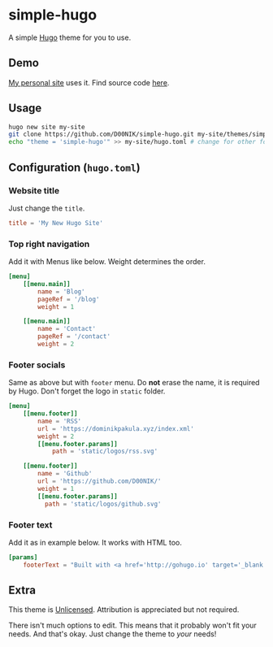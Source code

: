 # simple-hugo
A simple [Hugo](https://gohugo.io/) theme for you to use.

## Demo
[My personal site](https://dominikpakula.xyz/) uses it. Find source code [here](https://github.com/D00NIK/dominikpakula-xyz/).

## Usage
```bash
hugo new site my-site
git clone https://github.com/D00NIK/simple-hugo.git my-site/themes/simple-hugo
echo "theme = 'simple-hugo'" >> my-site/hugo.toml # change for other formats
```

## Configuration (`hugo.toml`)

### Website title
Just change the `title`.
```toml
title = 'My New Hugo Site'
```

### Top right navigation
Add it with Menus like below. Weight determines the order.

```toml
[menu]
    [[menu.main]]
        name = 'Blog'
        pageRef = '/blog'
        weight = 1

    [[menu.main]]
        name = 'Contact'
        pageRef = '/contact'
        weight = 2
```

### Footer socials
Same as above but with `footer` menu. Do **not** erase the name, it is required by Hugo. Don't forget the logo in `static` folder.

```toml
[menu]
    [[menu.footer]]
        name = 'RSS'
        url = 'https://dominikpakula.xyz/index.xml'
        weight = 2
        [[menu.footer.params]]
            path = 'static/logos/rss.svg'

    [[menu.footer]]
        name = 'Github'
        url = 'https://github.com/D00NIK/'
        weight = 1
        [[menu.footer.params]]
          path = 'static/logos/github.svg'
```

### Footer text
Add it as in example below. It works with HTML too.

```toml
[params]
    footerText = "Built with <a href='http://gohugo.io' target='_blank' rel='noopener noreferrer'>Hugo</a>"
```

## Extra
This theme is [Unlicensed](https://github.com/D00NIK/simple-hugo/blob/master/LICENSE). Attribution is appreciated but not required.

There isn't much options to edit. This means that it probably won't fit your needs. And that's okay. Just change the theme to *your* needs!
